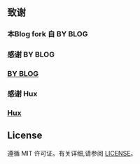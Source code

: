 ## 致谢
### 本Blog fork 自 BY BLOG
### 感谢 BY BLOG
### [BY BLOG](http://qiubaiying.github.io)
### 感谢 Hux 
### [Hux](https://github.com/Huxpro/huxpro.github.io)

## License

遵循 MIT 许可证。有关详细,请参阅 [LICENSE](https://github.com/qiubaiying/qiubaiying.github.io/blob/master/LICENSE)。


